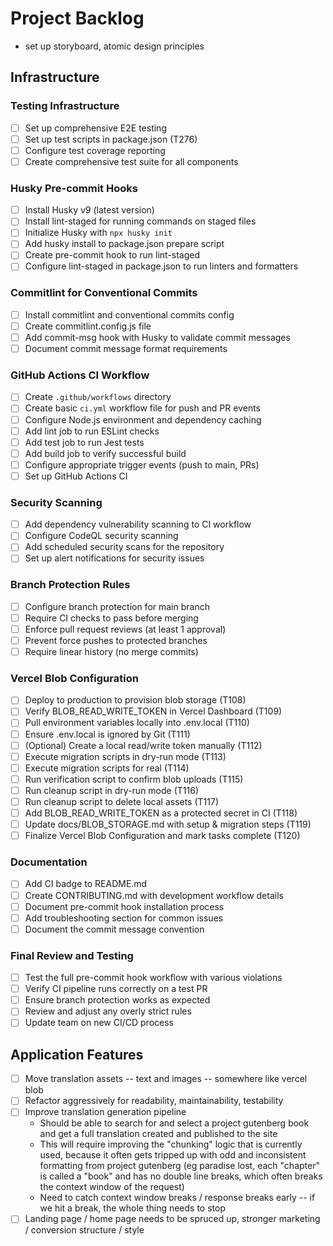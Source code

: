 # Project Backlog

- set up storyboard, atomic design principles

## Infrastructure

### Testing Infrastructure

- [ ] Set up comprehensive E2E testing
- [ ] Set up test scripts in package.json (T276)
- [ ] Configure test coverage reporting
- [ ] Create comprehensive test suite for all components

### Husky Pre-commit Hooks

- [ ] Install Husky v9 (latest version)
- [ ] Install lint-staged for running commands on staged files
- [ ] Initialize Husky with `npx husky init`
- [ ] Add husky install to package.json prepare script
- [ ] Create pre-commit hook to run lint-staged
- [ ] Configure lint-staged in package.json to run linters and formatters

### Commitlint for Conventional Commits

- [ ] Install commitlint and conventional commits config
- [ ] Create commitlint.config.js file
- [ ] Add commit-msg hook with Husky to validate commit messages
- [ ] Document commit message format requirements

### GitHub Actions CI Workflow

- [ ] Create `.github/workflows` directory
- [ ] Create basic `ci.yml` workflow file for push and PR events
- [ ] Configure Node.js environment and dependency caching
- [ ] Add lint job to run ESLint checks
- [ ] Add test job to run Jest tests
- [ ] Add build job to verify successful build
- [ ] Configure appropriate trigger events (push to main, PRs)
- [ ] Set up GitHub Actions CI

### Security Scanning

- [ ] Add dependency vulnerability scanning to CI workflow
- [ ] Configure CodeQL security scanning
- [ ] Add scheduled security scans for the repository
- [ ] Set up alert notifications for security issues

### Branch Protection Rules

- [ ] Configure branch protection for main branch
- [ ] Require CI checks to pass before merging
- [ ] Enforce pull request reviews (at least 1 approval)
- [ ] Prevent force pushes to protected branches
- [ ] Require linear history (no merge commits)

### Vercel Blob Configuration

- [ ] Deploy to production to provision blob storage (T108)
- [ ] Verify BLOB_READ_WRITE_TOKEN in Vercel Dashboard (T109)
- [ ] Pull environment variables locally into .env.local (T110)
- [ ] Ensure .env.local is ignored by Git (T111)
- [ ] (Optional) Create a local read/write token manually (T112)
- [ ] Execute migration scripts in dry-run mode (T113)
- [ ] Execute migration scripts for real (T114)
- [ ] Run verification script to confirm blob uploads (T115)
- [ ] Run cleanup script in dry-run mode (T116)
- [ ] Run cleanup script to delete local assets (T117)
- [ ] Add BLOB_READ_WRITE_TOKEN as a protected secret in CI (T118)
- [ ] Update docs/BLOB_STORAGE.md with setup & migration steps (T119)
- [ ] Finalize Vercel Blob Configuration and mark tasks complete (T120)

### Documentation

- [ ] Add CI badge to README.md
- [ ] Create CONTRIBUTING.md with development workflow details
- [ ] Document pre-commit hook installation process
- [ ] Add troubleshooting section for common issues
- [ ] Document the commit message convention

### Final Review and Testing

- [ ] Test the full pre-commit hook workflow with various violations
- [ ] Verify CI pipeline runs correctly on a test PR
- [ ] Ensure branch protection works as expected
- [ ] Review and adjust any overly strict rules
- [ ] Update team on new CI/CD process

## Application Features

- [ ] Move translation assets -- text and images -- somewhere like vercel blob
- [ ] Refactor aggressively for readability, maintainability, testability
- [ ] Improve translation generation pipeline
  - Should be able to search for and select a project gutenberg book and get a full translation created and published to the site
  - This will require improving the "chunking" logic that is currently used, because it often gets tripped up with odd and inconsistent formatting from project gutenberg (eg paradise lost, each "chapter" is called a "book" and has no double line breaks, which often breaks the context window of the request)
  - Need to catch context window breaks / response breaks early -- if we hit a break, the whole thing needs to stop
- [ ] Landing page / home page needs to be spruced up, stronger marketing / conversion structure / style
